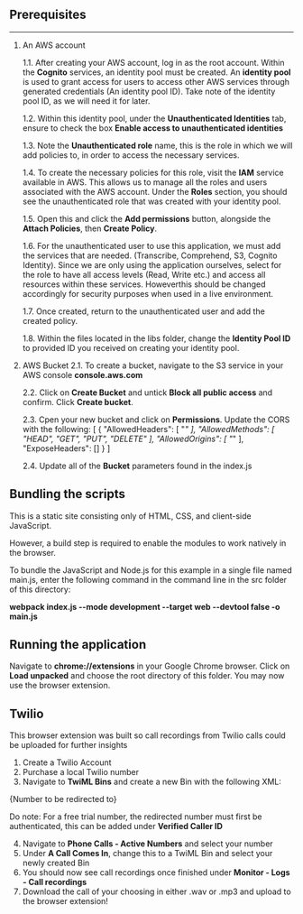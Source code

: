 

## Prerequisites
-------------
1. An AWS account

    1.1. After creating your AWS account, log in as the root account. Within the **Cognito** services, an identity pool must be created. An **identity pool** is used to grant access for users to access other AWS services through generated credentials (An identity pool ID). Take note of the identity pool ID, as we will need it for later.

    1.2. Within this identity pool, under the **Unauthenticated Identities** tab, ensure to check the box **Enable access to unauthenticated identities**

    1.3. Note the **Unauthenticated role** name, this is the role in which we will add policies to, in order to access the necessary services.

    1.4. To create the necessary policies for this role, visit the **IAM** service available in AWS. This allows us to manage all the roles and users associated with the AWS account. Under the **Roles** section, you should see the unauthenticated role that was created with your identity pool.

    1.5. Open this and click the **Add permissions** button, alongside the **Attach Policies**, then **Create Policy**.

    1.6. For the unauthenticated user to use this application, we must add the services that are needed. (Transcribe, Comprehend, S3, Cognito Identity). Since we are only using the application ourselves, select for the role to have all access levels
    (Read, Write etc.) and access all resources within these services. Howeverthis should be changed accordingly for security purposes when used in a live environment.

    1.7. Once created, return to the unauthenticated user and add the created policy.

    1.8. Within the files located in the libs folder, change the **Identity Pool ID** to provided ID you received on creating your identity pool.

2. AWS Bucket
    2.1. To create a bucket, navigate to the S3 service in your AWS console **console.aws.com**

    2.2. Click on **Create Bucket** and untick **Block all public access** and confirm. Click **Create bucket**. 

    2.3. Cpen your new bucket and click on **Permissions**. Update the CORS with the following:
    [
        {
            "AllowedHeaders": [
                "*"
            ],
            "AllowedMethods": [
                "HEAD",
                "GET",
                "PUT",
                "DELETE"
            ],
            "AllowedOrigins": [
                "*"
            ],
            "ExposeHeaders": []
        }
    ]

    2.4. Update all of the **Bucket** parameters found in the index.js


## Bundling the scripts
This is a static site consisting only of HTML, CSS, and client-side JavaScript. 

However, a build step is required to enable the modules to work natively in the browser.

To bundle the JavaScript and Node.js for this example in a single file named main.js, 
enter the following command in the command line in the src folder of this directory:

**webpack index.js --mode development --target web --devtool false -o main.js**


## Running the application
Navigate to **chrome://extensions** in your Google Chrome browser. Click on **Load unpacked** and choose the root directory of this folder. You may now use the browser extension.

## Twilio
This browser extension was built so call recordings from Twilio calls could be uploaded for further insights

1. Create a Twilio Account
2. Purchase a local Twilio number 
3. Navigate to **TwiML Bins** and create a new Bin with the following XML:
<?xml version="1.0" encoding="UTF-8"?>
 <Response>
    <Dial record="record-from-answer">
    <Number>{Number to be redirected to}</Number>
    </Dial>
</Response>

Do note: For a free trial number, the redirected number must first be authenticated, this can be added under **Verified Caller ID**

4. Navigate to **Phone Calls - Active Numbers** and select your number
5. Under **A Call Comes In**, change this to a TwiML Bin and select your newly created Bin
6. You should now see call recordings once finished under **Monitor - Logs - Call recordings**
7. Download the call of your choosing in either .wav or .mp3 and upload to the browser extension!




